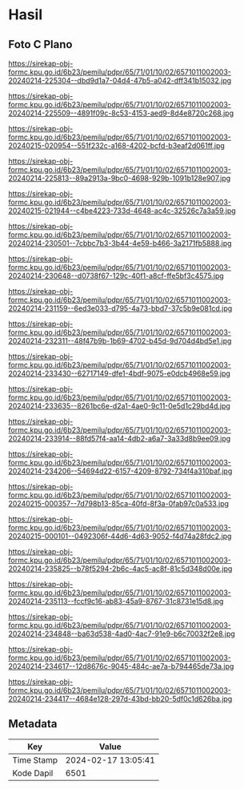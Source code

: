 # Hasil

## Foto C Plano

https://sirekap-obj-formc.kpu.go.id/6b23/pemilu/pdpr/65/71/01/10/02/6571011002003-20240214-225304--dbd9d1a7-04d4-47b5-a042-dff341b15032.jpg

https://sirekap-obj-formc.kpu.go.id/6b23/pemilu/pdpr/65/71/01/10/02/6571011002003-20240214-225509--4891f09c-8c53-4153-aed9-8d4e8720c268.jpg

https://sirekap-obj-formc.kpu.go.id/6b23/pemilu/pdpr/65/71/01/10/02/6571011002003-20240215-020954--551f232c-a168-4202-bcfd-b3eaf2d061ff.jpg

https://sirekap-obj-formc.kpu.go.id/6b23/pemilu/pdpr/65/71/01/10/02/6571011002003-20240214-225813--89a2913a-9bc0-4698-929b-1091b128e907.jpg

https://sirekap-obj-formc.kpu.go.id/6b23/pemilu/pdpr/65/71/01/10/02/6571011002003-20240215-021944--c4be4223-733d-4648-ac4c-32526c7a3a59.jpg

https://sirekap-obj-formc.kpu.go.id/6b23/pemilu/pdpr/65/71/01/10/02/6571011002003-20240214-230501--7cbbc7b3-3b44-4e59-b466-3a2171fb5888.jpg

https://sirekap-obj-formc.kpu.go.id/6b23/pemilu/pdpr/65/71/01/10/02/6571011002003-20240214-230648--d0738f67-129c-40f1-a8cf-ffe5bf3c4575.jpg

https://sirekap-obj-formc.kpu.go.id/6b23/pemilu/pdpr/65/71/01/10/02/6571011002003-20240214-231159--6ed3e033-d795-4a73-bbd7-37c5b9e081cd.jpg

https://sirekap-obj-formc.kpu.go.id/6b23/pemilu/pdpr/65/71/01/10/02/6571011002003-20240214-232311--48f47b9b-1b69-4702-b45d-9d704d4bd5e1.jpg

https://sirekap-obj-formc.kpu.go.id/6b23/pemilu/pdpr/65/71/01/10/02/6571011002003-20240214-233430--62717149-dfe1-4bdf-9075-e0dcb4968e59.jpg

https://sirekap-obj-formc.kpu.go.id/6b23/pemilu/pdpr/65/71/01/10/02/6571011002003-20240214-233635--8261bc6e-d2a1-4ae0-9c11-0e5d1c29bd4d.jpg

https://sirekap-obj-formc.kpu.go.id/6b23/pemilu/pdpr/65/71/01/10/02/6571011002003-20240214-233914--88fd57f4-aa14-4db2-a6a7-3a33d8b9ee09.jpg

https://sirekap-obj-formc.kpu.go.id/6b23/pemilu/pdpr/65/71/01/10/02/6571011002003-20240214-234206--54694d22-6157-4209-8792-734f4a310baf.jpg

https://sirekap-obj-formc.kpu.go.id/6b23/pemilu/pdpr/65/71/01/10/02/6571011002003-20240215-000357--7d798b13-85ca-40fd-8f3a-0fab97c0a533.jpg

https://sirekap-obj-formc.kpu.go.id/6b23/pemilu/pdpr/65/71/01/10/02/6571011002003-20240215-000101--0492306f-44d6-4d63-9052-f4d74a28fdc2.jpg

https://sirekap-obj-formc.kpu.go.id/6b23/pemilu/pdpr/65/71/01/10/02/6571011002003-20240214-235825--b78f5294-2b6c-4ac5-ac8f-81c5d348d00e.jpg

https://sirekap-obj-formc.kpu.go.id/6b23/pemilu/pdpr/65/71/01/10/02/6571011002003-20240214-235113--fccf9c16-ab83-45a9-8767-31c8731e15d8.jpg

https://sirekap-obj-formc.kpu.go.id/6b23/pemilu/pdpr/65/71/01/10/02/6571011002003-20240214-234848--ba63d538-4ad0-4ac7-91e9-b6c70032f2e8.jpg

https://sirekap-obj-formc.kpu.go.id/6b23/pemilu/pdpr/65/71/01/10/02/6571011002003-20240214-234617--12d8676c-9045-484c-ae7a-b794465de73a.jpg

https://sirekap-obj-formc.kpu.go.id/6b23/pemilu/pdpr/65/71/01/10/02/6571011002003-20240214-234417--4684e128-297d-43bd-bb20-5df0c1d626ba.jpg


## Metadata

| Key        | Value               |
| ---------- | ------------------- |
| Time Stamp | 2024-02-17 13:05:41 |
| Kode Dapil | 6501                |



